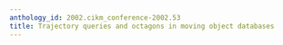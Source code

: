 ```yaml
---
anthology_id: 2002.cikm_conference-2002.53
title: Trajectory queries and octagons in moving object databases
---
```

